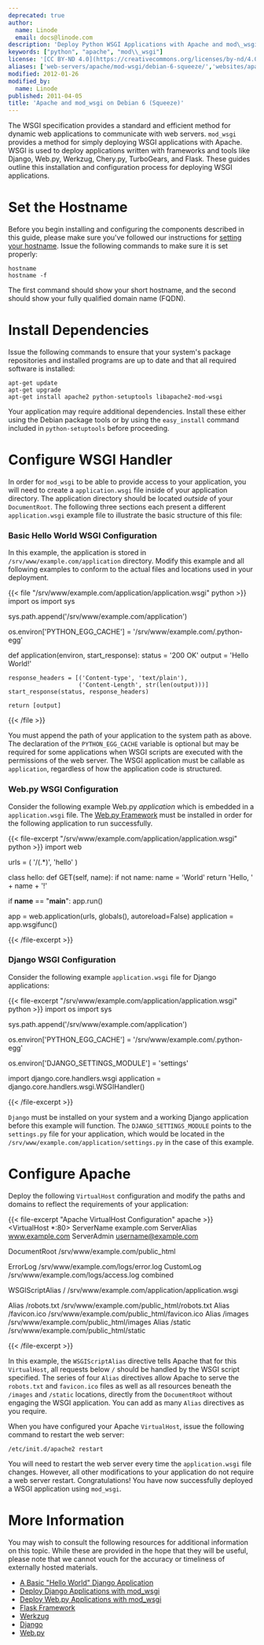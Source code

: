```yaml
---
deprecated: true
author:
  name: Linode
  email: docs@linode.com
description: 'Deploy Python WSGI Applications with Apache and mod\_wsgi.'
keywords: ["python", "apache", "mod\\_wsgi"]
license: '[CC BY-ND 4.0](https://creativecommons.org/licenses/by-nd/4.0)'
aliases: ['web-servers/apache/mod-wsgi/debian-6-squeeze/','websites/apache/apache-and-modwsgi-on-debian-6-squeeze/']
modified: 2012-01-26
modified_by:
  name: Linode
published: 2011-04-05
title: 'Apache and mod_wsgi on Debian 6 (Squeeze)'
---
```


The WSGI specification provides a standard and efficient method for dynamic web applications to communicate with web servers. `mod_wsgi` provides a method for simply deploying WSGI applications with Apache. WSGI is used to deploy applications written with frameworks and tools like Django, Web.py, Werkzug, Chery.py, TurboGears, and Flask. These guides outline this installation and configuration process for deploying WSGI applications.

# Set the Hostname

Before you begin installing and configuring the components described in this guide, please make sure you've followed our instructions for [setting your hostname](/docs/getting-started#setting-the-hostname). Issue the following commands to make sure it is set properly:

    hostname
    hostname -f

The first command should show your short hostname, and the second should show your fully qualified domain name (FQDN).

# Install Dependencies

Issue the following commands to ensure that your system's package repositories and installed programs are up to date and that all required software is installed:

    apt-get update
    apt-get upgrade
    apt-get install apache2 python-setuptools libapache2-mod-wsgi

Your application may require additional dependencies. Install these either using the Debian package tools or by using the `easy_install` command included in `python-setuptools` before proceeding.

# Configure WSGI Handler

In order for `mod_wsgi` to be able to provide access to your application, you will need to create a `application.wsgi` file inside of your application directory. The application directory should be located *outside* of your `DocumentRoot`. The following three sections each present a different `application.wsgi` example file to illustrate the basic structure of this file:

### Basic Hello World WSGI Configuration

In this example, the application is stored in `/srv/www/example.com/application` directory. Modify this example and all following examples to conform to the actual files and locations used in your deployment.

{{< file "/srv/www/example.com/application/application.wsgi" python >}}
import os
import sys

sys.path.append('/srv/www/example.com/application')

os.environ['PYTHON_EGG_CACHE'] = '/srv/www/example.com/.python-egg'

def application(environ, start_response):
    status = '200 OK'
    output = 'Hello World!'

    response_headers = [('Content-type', 'text/plain'),
                        ('Content-Length', str(len(output)))]
    start_response(status, response_headers)

    return [output]

{{< /file >}}


You must append the path of your application to the system path as above. The declaration of the `PYTHON_EGG_CACHE` variable is optional but may be required for some applications when WSGI scripts are executed with the permissions of the web server. The WSGI application must be callable as `application`, regardless of how the application code is structured.

### Web.py WSGI Configuration

Consider the following example Web.py *application* which is embedded in a `application.wsgi` file. The [Web.py Framework](/docs/websites/frameworks/webpy-on-ubuntu-12-04-precise-pangolin/) must be installed in order for the following application to run successfully.

{{< file-excerpt "/srv/www/example.com/application/application.wsgi" python >}}
import web

urls = (
    '/(.*)', 'hello'
)

class hello:
    def GET(self, name):
        if not name:
            name = 'World'
        return 'Hello, ' + name + '!'

if __name__ == "__main__":
    app.run()

app = web.application(urls, globals(), autoreload=False)
application = app.wsgifunc()

{{< /file-excerpt >}}


### Django WSGI Configuration

Consider the following example `application.wsgi` file for Django applications:

{{< file-excerpt "/srv/www/example.com/application/application.wsgi" python >}}
import os
import sys

sys.path.append('/srv/www/example.com/application')

os.environ['PYTHON_EGG_CACHE'] = '/srv/www/example.com/.python-egg'

os.environ['DJANGO_SETTINGS_MODULE'] = 'settings'

import django.core.handlers.wsgi
application = django.core.handlers.wsgi.WSGIHandler()

{{< /file-excerpt >}}


`Django` must be installed on your system and a working Django application before this example will function. The `DJANGO_SETTINGS_MODULE` points to the `settings.py` file for your application, which would be located in the `/srv/www/example.com/application/settings.py` in the case of this example.

# Configure Apache

Deploy the following `VirtualHost` configuration and modify the paths and domains to reflect the requirements of your application:

{{< file-excerpt "Apache VirtualHost Configuration" apache >}}
<VirtualHost *:80>
   ServerName example.com
   ServerAlias www.example.com
   ServerAdmin username@example.com

   DocumentRoot /srv/www/example.com/public_html

   ErrorLog /srv/www/example.com/logs/error.log
   CustomLog /srv/www/example.com/logs/access.log combined

   WSGIScriptAlias / /srv/www/example.com/application/application.wsgi

   Alias /robots.txt /srv/www/example.com/public_html/robots.txt
   Alias /favicon.ico /srv/www/example.com/public_html/favicon.ico
   Alias /images /srv/www/example.com/public_html/images
   Alias /static /srv/www/example.com/public_html/static
</VirtualHost>

{{< /file-excerpt >}}


In this example, the `WSGIScriptAlias` directive tells Apache that for this `VirtualHost`, all requests below `/` should be handled by the WSGI script specified. The series of four `Alias` directives allow Apache to serve the `robots.txt` and `favicon.ico` files as well as all resources beneath the `/images` and `/static` locations, directly from the `DocumentRoot` without engaging the WSGI application. You can add as many `Alias` directives as you require.

When you have configured your Apache `VirtualHost`, issue the following command to restart the web server:

    /etc/init.d/apache2 restart

You will need to restart the web server every time the `application.wsgi` file changes. However, all other modifications to your application do not require a web server restart. Congratulations! You have now successfully deployed a WSGI application using `mod_wsgi`.

# More Information

You may wish to consult the following resources for additional information on this topic. While these are provided in the hope that they will be useful, please note that we cannot vouch for the accuracy or timeliness of externally hosted materials.

- [A Basic "Hello World" Django Application](http://runnable.com/UWRVp6lLuONCAABD/hello-world-in-django-for-python)
- [Deploy Django Applications with mod\_wsgi](/docs/websites/frameworks/django-apache-and-modwsgi-on-centos-5/)
- [Deploy Web.py Applications with mod\_wsgi](/docs/websites/frameworks/webpy-on-ubuntu-12-04-precise-pangolin/)
- [Flask Framework](http://flask.pocoo.org/)
- [Werkzug](http://werkzeug.pocoo.org/)
- [Django](http://www.djangoproject.com/)
- [Web.py](http://webpy.org/)
